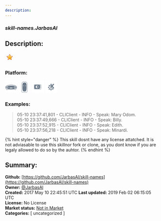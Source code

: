 ```yaml
---
description: 
---
```


### _skill-names.JarbasAl_  
## Description:  
  
![](../.gitbook/assets/star.png)  
  
### Platform:  
 ![Mark I](../.gitbook/assets/mark-1-icon.png)  ![Mark II](../.gitbook/assets/mark-2-icon.png)  ![Picroft](../.gitbook/assets/picroft-icon.png)  ![plasmoid](../.gitbook/assets/kde.png)   
### Examples:  
> 05-10 23:37:41,801 - CLIClient - INFO - Speak: Mary Odom.  
> 05-10 23:37:49,666 - CLIClient - INFO - Speak: Billy.  
> 05-10 23:37:52,915 - CLIClient - INFO - Speak: Edith.  
> 05-10 23:37:56,218 - CLIClient - INFO - Speak: Minardi.  
  
{% hint style="danger" %}
This skill dosnt have any license attatched. It is not adviasable to use this skillnor fork or clone, as you dont know if you are legaly allowed to do so by the auhtor.
{% endhint %}
  
## Summary:  
**Github:** [https://github.com/JarbasAl/skill-names](https://github.com/JarbasAl/skill-names)  
**Owner:** [@JarbasAl](https://github.com/JarbasAl)  
**Created:** 2017 May 10 22:45:51 UTC  **Last updated:** 2019 Feb 02 06:15:05 UTC  
**License:** No License  
**Market status:** [Not in Market](https://market.mycroft.ai/skill/)  
**Categories:** [ uncategorized ]   
